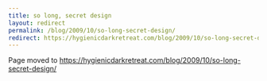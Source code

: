 ```yaml
---
title: so long, secret design
layout: redirect
permalink: /blog/2009/10/so-long-secret-design/
redirect: https://hygienicdarkretreat.com/blog/2009/10/so-long-secret-design/
---
```


Page moved to <https://hygienicdarkretreat.com/blog/2009/10/so-long-secret-design/>

